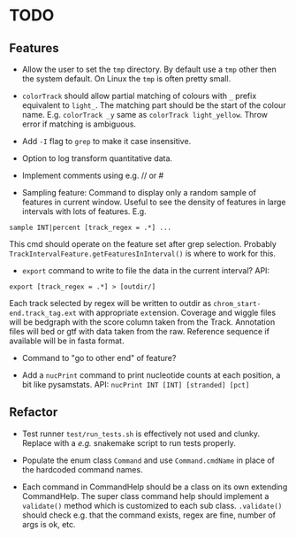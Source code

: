 TODO
====

Features
--------

* Allow the user to set the `tmp` directory. By default use a `tmp` other then 
  the system default. On Linux the `tmp` is often pretty small.

* `colorTrack` should allow partial matching of colours with `_` prefix
  equivalent to `light_`. The matching part should be the start of the colour
  name. E.g. `colorTrack _y` same as `colorTrack light_yellow`. Throw error if
  matching is ambiguous.

* Add `-I` flag to `grep` to make it case insensitive.

* Option to log transform quantitative data.

* Implement comments using e.g. // or # 

* Sampling feature: Command to display only a random sample of features in current window. 
  Useful to see the density of features in large intervals with lots of features. E.g.

```
sample INT|percent [track_regex = .*] ...
```

This cmd should operate on the feature set after grep selection. Probably `TrackIntervalFeature.getFeaturesInInterval()` is where
to work for this.

* `export` command to write to file the data in the current interval? API:

```
export [track_regex = .*] > [outdir/]
```

Each track selected by regex will be written to outdir as `chrom_start-end.track_tag.ext` with appropriate `ext`ension.
Coverage and wiggle files will be bedgraph with the score column taken from the Track. Annotation files will bed or gtf
with data taken from the raw. Reference sequence if available will be in fasta format.

* Command to "go to other end" of feature? 

* Add a `nucPrint` command to print nucleotide counts at each position, a bit like pysamstats. API:
`nucPrint INT [INT] [stranded] [pct]`

Refactor
--------

* Test runner `test/run_tests.sh` is effectively not used and clunky. Replace with a *e.g.* snakemake script to run tests properly.

* Populate the enum class `Command` and use `Command.cmdName` in place of the hardcoded command names.

* Each command in CommandHelp should be a class on its own extending CommandHelp. The super class command help
should implement a `validate()` method which is customized to each sub class. `.validate()` should check e.g.
that the command exists, regex are fine, number of args is ok, etc.
